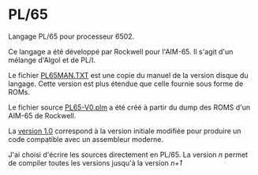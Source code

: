 # PL/65

Langage PL/65 pour processeur 6502.

Ce langage a été développé par Rockwell pour l'AIM-65. Il s'agit d'un mélange d'Algol et de PL/I.

Le fichier [PL65MAN.TXT](docs/PL65MAN.TXT) est une copie du manuel de la version disque du langage. Cette version est plus étendue que celle fournie sous forme de ROMs.

Le fichier source [PL65-V0.plm](src/pl65/PL65-v0.plm) a été créé à partir du dump des ROMS d'un AIM-65 de Rockwell.

La [version 1.0](src/pl65/PL65-v1.0) correspond à la version initiale modifiée pour produire un code compatible avec un assembleur moderne.

J'ai choisi d'écrire les sources directement en PL/65. La version *n* permet de compiler toutes les versions jusqu'à la version *n+1*
